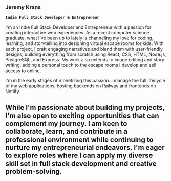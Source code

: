 ### Jeremy Krans

**`Indie Full Stack Developer & Entrepreneur`**

I'm an Indie Full Stack Developer and Entrepreneur with a passion for creating interactive web experiences. As a recent computer science graduate, what I've been up to lately is channeling my love for coding, learning, and storytelling into designing virtual escape rooms for kids. With each project, I craft engaging narratives and blend them with user-friendly designs, building everything from scratch using React, CSS, HTML, Node.js, PostgreSQL, and Express. My work also extends to image editing and story writing, adding a personal touch to the escape rooms I develop and sell access to online. 

I'm in the early stages of monetizing this passion. I manage the full lifecycle of my web applications, hosting backends on Railway and frontends on Netlify.

While I'm passionate about building my projects, I'm also open to exciting opportunities that can complement my journey. I am keen to collaborate, learn, and contribute in a professional environment while continuing to nurture my entrepreneurial endeavors. I'm eager to explore roles where I can apply my diverse skill set in full stack development and creative problem-solving.
---
<!--
**Jkrans/Jkrans** is a ✨ _special_ ✨ repository because its `README.md` (this file) appears on your GitHub profile.

Here are some ideas to get you started:

- 🔭 I’m currently working on ...
- 🌱 I’m currently learning ...
- 👯 I’m looking to collaborate on ...
- 🤔 I’m looking for help with ...
- 💬 Ask me about ...
- 📫 How to reach me: ...
- 😄 Pronouns: ...
- ⚡ Fun fact: ...
-->
